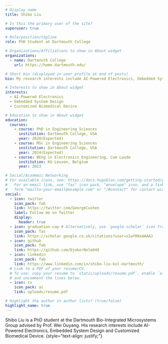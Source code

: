 ```yaml
---
# Display name
title: Shibo Liu

# Is this the primary user of the site?
superuser: true

# Role/position/tagline
role: PhD Student at Dartmouth College

# Organizations/Affiliations to show in About widget
organizations:
  - name: Dartmouth College
    url: https://home.dartmouth.edu/

# Short bio (displayed in user profile at end of posts)
bio: My research interests include AI-Powered Electronics, Embedded System Design and Customized Biomedical Device.

# Interests to show in About widget
interests:
  - AI-Powered Electronics
  - Embedded System Design
  - Customized Biomedical Device

# Education to show in About widget
education:
  courses:
    - course: PhD in Engineering Sciences
      institution: Dartmouth College, USA
      year: 2028(Expected)
    - course: MSc in Engineering Sciences
      institution: Dartmouth College, USA
      year: 2024(Expected)
    - course: BEng in Electronics Engineering, Cum Laude
      institution: KU Leuven, Belgium
      year: 2023

# Social/Academic Networking
# For available icons, see: https://docs.hugoblox.com/getting-started/page-builder/#icons
#   For an email link, use "fas" icon pack, "envelope" icon, and a link in the
#   form "mailto:your-email@example.com" or "/#contact" for contact widget.
social:
  - icon: twitter
    icon_pack: fab
    link: https://twitter.com/GeorgeCushen
    label: Follow me on Twitter
    display:
      header: true
  - icon: graduation-cap # Alternatively, use `google-scholar` icon from `ai` icon pack
    icon_pack: fas
    link: https://scholar.google.co.uk/citations?user=sIwtMXoAAAAJ
  - icon: github
    icon_pack: fab
    link: https://github.com/DjokerNole648
  - icon: linkedin
    icon_pack: fab
    link: https://www.linkedin.com/in/shibo-liu-kul-dartmouth/
  # Link to a PDF of your resume/CV.
  # To use: copy your resume to `static/uploads/resume.pdf`, enable `ai` icons in `params.yaml`,
  # and uncomment the lines below.
  - icon: cv
    icon_pack: ai
    link: uploads/resume.pdf

# Highlight the author in author lists? (true/false)
highlight_name: true
---
```


Shibo Liu is a PhD student at the Dartmouth Bio-Integrated Microsystems Group advised by Prof. Wei Ouyang. His research interests include AI-Powered Electronics, Embedded System Design and Customized Biomedical Device.
{style="text-align: justify;"}
